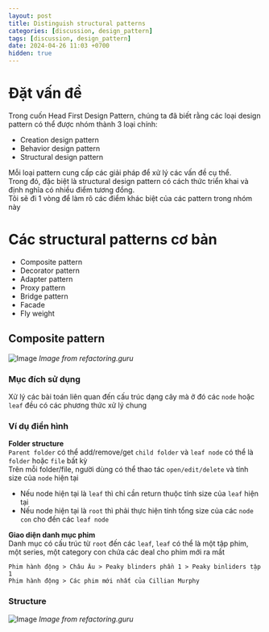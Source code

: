```yaml
---
layout: post
title: Distinguish structural patterns
categories: [discussion, design_pattern]
tags: [discussion, design_pattern]
date: 2024-04-26 11:03 +0700
hidden: true
---
```


# Đặt vấn đề
Trong cuốn Head First Design Pattern, chúng ta đã biết rằng các loại design pattern có thể được nhóm thành 3 loại chính:

- Creation design pattern
- Behavior design pattern
- Structural design pattern

Mỗi loại pattern cung cấp các giải pháp để xử lý các vấn đề cụ thể.\
Trong đó, đặc biệt là structural design pattern có cách thức triển khai và định nghĩa có nhiều điểm tương đồng.\
Tôi sẽ đi 1 vòng để làm rõ các điểm khác biệt của các pattern trong nhóm này


# Các structural patterns cơ bản
- Composite pattern
- Decorator pattern
- Adapter pattern
- Proxy pattern
- Bridge pattern
- Facade
- Fly weight

## Composite pattern
![Image](https://refactoring.guru/images/patterns/content/composite/composite.png)
*Image from refactoring.guru*
### Mục đích sử dụng
Xử lý các bài toán liên quan đến cấu trúc dạng cây mà ở đó các `node` hoặc `leaf` đều có các phương thức xử lý chung
### Ví dụ điển hình
**Folder structure**\
`Parent folder` có thể add/remove/get `child folder` và `leaf node` có thể là `folder` hoặc `file` bất kỳ\
Trên mỗi folder/file, người dùng có thể thao tác `open/edit/delete` và tính size của `node` hiện tại
- Nếu node hiện tại là `leaf` thì chỉ cần return thuộc tính size của `leaf` hiện tại
- Nếu node hiện tại là `root` thì phải thực hiện tính tổng size của các `node con` cho đến các `leaf node`

**Giao diện danh mục phim**\
Danh mục có cấu trúc từ `root` đến các `leaf`, `leaf` có thể là một tập phim, một series, một category con chứa các deal cho phim mới ra mắt
```
Phim hành động > Châu Âu > Peaky blinders phần 1 > Peaky binliders tập 1
Phim hành động > Các phim mới nhất của Cillian Murphy
```

### Structure
![Image](https://refactoring.guru/images/patterns/diagrams/composite/structure-en.png?id=b7f114558b594dfb220d225398b2b744)
*Image from refactoring.guru*

